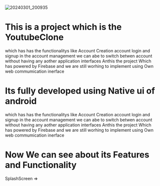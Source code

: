 ![20240301_200935](https://github.com/dineshdb121/YoutubeClone_Android_Java/assets/70446268/8759563a-87a2-475c-b869-5c70a574dfae)


# This is a  project which is the YoutubeClone 


which has has the functionalitys like 
Account Creation account login and signup in the account management we can abe to switch betwen account without having 
any aother application interfaces Anthis the project Which has powered by Firebase and we are still worhing to implement using 
Own web commumication inerface 

# Its fully developed using Native ui of android 

which has has the functionalitys like 
Account Creation account login and signup in the account management we can abe to switch betwen account without having 
any aother application interfaces Anthis the project Which has powered by Firebase and we are still worhing to implement using 
Own web commumication inerface 

# Now We can see about its Features and Functionality
SplashScreen => 





